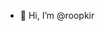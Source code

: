 - 👋 Hi, I’m @roopkir


<!---
roopkir/roopkir is a ✨ special ✨ repository because its `README.md` (this file) appears on your GitHub profile.
You can click the Preview link to take a look at your changes.
--->
